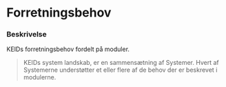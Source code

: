 # Forretningsbehov

### Beskrivelse

KEIDs forretningsbehov fordelt på moduler.

> KEIDs system landskab, er en sammensætning af Systemer. Hvert af Systemerne understøtter et eller flere af de behov der er beskrevet i modulerne.
